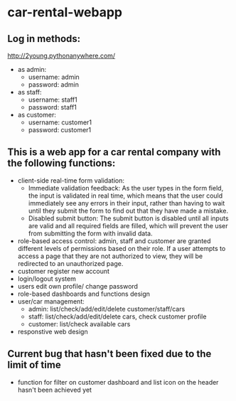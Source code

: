 # car-rental-webapp

## Log in methods:
http://2young.pythonanywhere.com/
* as admin:
  * username: admin
  * password: admin
* as staff:
  * username: staff1
  * password: staff1
* as customer:
  * username: customer1
  * password: customer1

## This is a web app for a car rental company with the following functions:
* client-side real-time form validation:
  * Immediate validation feedback: As the user types in the form field, the input is validated in real time, which means that the user could immediately see any errors in their input, rather than having to wait until they submit the form to find out that they have made a mistake.
  * Disabled submit button: The submit button is disabled until all inputs are valid and all required fields are filled, which will prevent the user from submitting the form with invalid data.
* role-based access control: admin, staff and customer are granted different levels of permissions based on their role. If a user attempts to access a page that they are not authorized to view, they will be redirected to an unauthorized page.
* customer register new account
* login/logout system
* users edit own profile/ change password
* role-based dashboards and functions design
* user/car management:
  * admin: list/check/add/edit/delete customer/staff/cars
  * staff: list/check/add/edit/delete cars, check customer profile
  * customer: list/check available cars
* responstive web design
  

## Current bug that hasn't been fixed due to the limit of time
* function for filter on customer dashboard and list icon on the header hasn't been achieved yet
